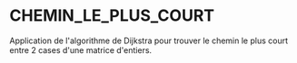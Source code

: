 # CHEMIN_LE_PLUS_COURT
 Application de l'algorithme de Dijkstra pour trouver le chemin le plus court entre 2 cases d'une matrice d'entiers.
